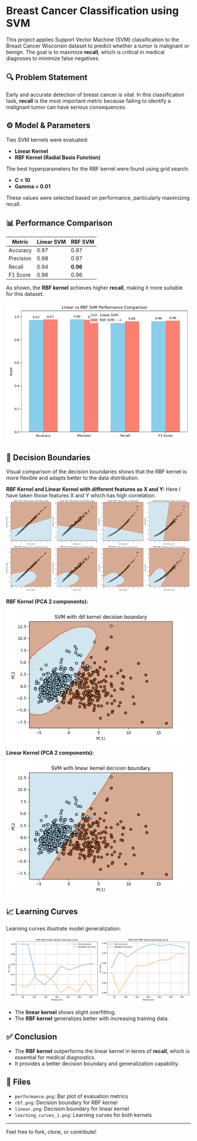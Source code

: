 # Breast Cancer Classification using SVM

This project applies Support Vector Machine (SVM) classification to the Breast Cancer Wisconsin dataset to predict whether a tumor is malignant or benign. The goal is to maximize **recall**, which is critical in medical diagnoses to minimize false negatives.

## 🔍 Problem Statement

Early and accurate detection of breast cancer is vital. In this classification task, **recall** is the most important metric because failing to identify a malignant tumor can have serious consequences.

## ⚙️ Model & Parameters

Two SVM kernels were evaluated:

- **Linear Kernel**
- **RBF Kernel (Radial Basis Function)**

The best hyperparameters for the RBF kernel were found using grid search:
- **C = 10**
- **Gamma = 0.01**

These values were selected based on performance, particularly maximizing recall.

## 📊 Performance Comparison

| Metric     | Linear SVM | RBF SVM |
|------------|------------|---------|
| Accuracy   | 0.97       | 0.97    |
| Precision  | 0.98       | 0.97    |
| Recall     | 0.94       | **0.96** |
| F1 Score   | 0.96       | 0.96    |

As shown, the **RBF kernel** achieves higher **recall**, making it more suitable for this dataset.

![Performance Comparison](./performance.png)

## 🧠 Decision Boundaries

Visual comparison of the decision boundaries shows that the RBF kernel is more flexible and adapts better to the data distribution.

**RBF Kernel and Linear Kernel with different features as X and Y:**
Here I have taken those features X and Y which has high correlation.
![features](./svmfeatures.png)


**RBF Kernel (PCA 2 components):**
![RBF Decision Boundary](./rbf.png)

**Linear Kernel (PCA 2 components):**
![Linear Decision Boundary](./linear.png)

## 📈 Learning Curves

Learning curves illustrate model generalization:

![Learning Curves](./learning_curves_1.png)

- The **linear kernel** shows slight overfitting.
- The **RBF kernel** generalizes better with increasing training data.

## ✅ Conclusion

- The **RBF kernel** outperforms the linear kernel in terms of **recall**, which is essential for medical diagnostics.
- It provides a better decision boundary and generalization capability.

## 📁 Files

- `performance.png`: Bar plot of evaluation metrics
- `rbf.png`: Decision boundary for RBF kernel
- `linear.png`: Decision boundary for linear kernel
- `learning_curves_1.png`: Learning curves for both kernels

---

Feel free to fork, clone, or contribute!

